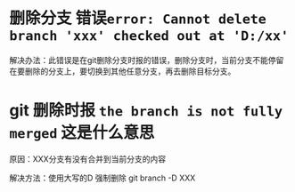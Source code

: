# 删除分支 错误`error: Cannot delete branch 'xxx' checked out at 'D:/xx'`

解决办法：此错误是在git删除分支时报的错误，删除分支时，当前分支不能停留在要删除的分支上，要切换到其他任意分支，再去删除目标分支。

# git 删除时报 `the branch is not fully merged` 这是什么意思

原因：XXX分支有没有合并到当前分支的内容

解决方法：使用大写的D 强制删除 git branch -D XXX
